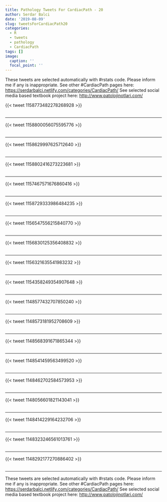 ```yaml
---
title: Pathology Tweets For CardiacPath - 20
author: Serdar Balci
date: '2019-08-09'
slug: tweetsForCardiacPath20
categories:
  - R
  - tweets
  - pathology
  - CardiacPath
tags: []
image:
  caption: ''
  focal_point: ''
---
```



These tweets are selected automatically with #rstats code. Please inform me if any is inappropriate.
See other #CardiacPath pages here: https://serdarbalci.netlify.com/categories/CardiacPath/ 
See selected social media based textbook project here: http://www.patolojinotlari.com/

{{< tweet 1158773482278268928 >}}
<br>
<br>
<hr>
{{< tweet 1158800056075595776 >}}
<br>
<br>
<hr>
{{< tweet 1158629997625712640 >}}
<br>
<br>
<hr>
{{< tweet 1158802416273223681 >}}
<br>
<br>
<hr>
{{< tweet 1157467571676860416 >}}
<br>
<br>
<hr>
{{< tweet 1158729333986484235 >}}
<br>
<br>
<hr>
{{< tweet 1156547556215840770 >}}
<br>
<br>
<hr>
{{< tweet 1156830125356408832 >}}
<br>
<br>
<hr>
{{< tweet 1156321635541983232 >}}
<br>
<br>
<hr>
{{< tweet 1154358249354907648 >}}
<br>
<br>
<hr>
{{< tweet 1148577432707850240 >}}
<br>
<br>
<hr>
{{< tweet 1148573181952708609 >}}
<br>
<br>
<hr>
{{< tweet 1148568391671865344 >}}
<br>
<br>
<hr>
{{< tweet 1148541459563499520 >}}
<br>
<br>
<hr>
{{< tweet 1148462702584573953 >}}
<br>
<br>
<hr>
{{< tweet 1148056601821143041 >}}
<br>
<br>
<hr>
{{< tweet 1148414229164232706 >}}
<br>
<br>
<hr>
{{< tweet 1148323246561013761 >}}
<br>
<br>
<hr>
{{< tweet 1148292177270886402 >}}
<br>
<br>
<hr>


These tweets are selected automatically with #rstats code. Please inform me if any is inappropriate.
See other #CardiacPath pages here: https://serdarbalci.netlify.com/categories/CardiacPath/ 
See selected social media based textbook project here: http://www.patolojinotlari.com/
